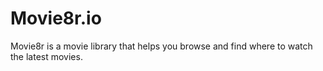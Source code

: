  # Movie8r.io

 Movie8r is a movie library that helps you browse and find where to watch the latest movies.